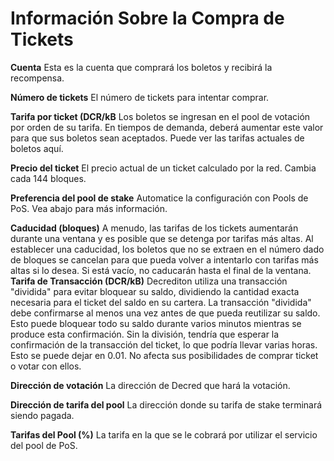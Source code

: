 # Información Sobre la Compra de Tickets

**Cuenta** Esta es la cuenta que comprará los boletos y recibirá la recompensa.

**Número de tickets** El número de tickets para intentar comprar.

**Tarifa por ticket (DCR/kB** Los boletos se ingresan en el pool de votación por orden de su tarifa. En tiempos de demanda, deberá aumentar este valor para que sus boletos sean aceptados. Puede ver las tarifas actuales de boletos aquí.

**Precio del ticket** El precio actual de un ticket calculado por la red. Cambia cada 144 bloques.

**Preferencia del pool de stake** Automatice la configuración con Pools de PoS. Vea abajo para más información.

**Caducidad (bloques)** A menudo, las tarifas de los tickets aumentarán durante una ventana y es posible que se detenga por tarifas más altas. Al establecer una caducidad, los boletos que no se extraen en el número dado de bloques se cancelan para que pueda volver a intentarlo con tarifas más altas si lo desea. Si está vacío, no caducarán hasta el final de la ventana.
**Tarifa de Transacción (DCR/kB)** Decrediton utiliza una transacción "dividida" para evitar bloquear su saldo, dividiendo la cantidad exacta necesaria para el ticket del saldo en su cartera. La transacción "dividida" debe confirmarse al menos una vez antes de que pueda reutilizar su saldo. Esto puede bloquear todo su saldo durante varios minutos mientras se produce esta confirmación. Sin la división, tendría que esperar la confirmación de la transacción del ticket, lo que podría llevar varias horas. Esto se puede dejar en 0.01. No afecta sus posibilidades de comprar ticket o votar con ellos.

**Dirección de votación** La dirección de Decred que hará la votación.

**Dirección de tarifa del pool** La dirección donde su tarifa de stake terminará siendo pagada.

**Tarifas del Pool (%)** La tarifa en la que se le cobrará por utilizar el servicio del pool de PoS.
